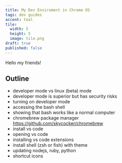 ```yaml
---
title: My Dev Enviroment in Chrome OS 
tags: dev guides
accent: teal
tile:
  width: 5
  height: 5
  image: tile.png
draft: true
published: false
---
```


Hello my friends!

## Outline

- developer mode vs linux (beta) mode
- developer mode is superior but has security risks
- turning on developer mode
- accessing the bash shell
- showing that bash works like a normal computer
- chromebrew package manager https://github.com/skycocker/chromebrew
- install vs code
- opening vs code
- installing vs code extensions
- install shell (zsh or fish) with theme
- updating nodejs, ruby, python
- shortcut icons